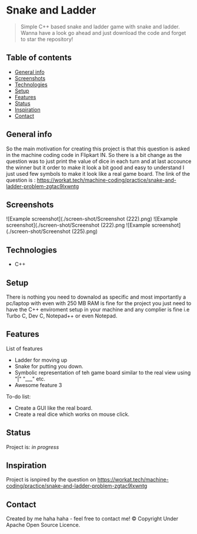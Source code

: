 # Snake and Ladder
> Simple C++ based snake and ladder game with snake and ladder. Wanna have a look go ahead and just 
 download the code and forget to star the repository! 

## Table of contents
* [General info](#general-info)
* [Screenshots](#screenshots)
* [Technologies](#technologies)
* [Setup](#setup)
* [Features](#features)
* [Status](#status)
* [Inspiration](#inspiration)
* [Contact](#contact)

## General info
So the main motivation for creating this project is that this question is asked in the machine coding code in Flipkart IN.
So there is a bit change as the question was to just print the value of dice in each turn and at last accounce the winner 
but it order to make it look a bit good and easy to understand I just used few symbols to make it look like a real game board.
The link of the question is : https://workat.tech/machine-coding/practice/snake-and-ladder-problem-zgtac9lxwntg
## Screenshots
![Example screenshot](./screen-shot/Screenshot (222).png)
![Example screenshot](./screen-shot/Screenshot (222).png
![Example screenshot](./screen-shot/Screenshot (225).png)

## Technologies
* C++

## Setup
There is nothing you need to downalod as specific and most importantly a pc/laptop  with even with 250 MB RAM is fine for the 
project you just need to have the C++ enviroment setup in your machine and any complier is fine i.e Turbo C, Dev C, Notepad++ 
or even Notepad. 

## Features
List of features 
* Ladder for moving up 
* Snake for putting you down.
* Symbolic representation of teh game board similar to the real view using "|" "___" etc.
* Awesome feature 3

To-do list:
* Create a GUI like the real board.
* Create a real dice which works on mouse click.

## Status
Project is: _in progress_

## Inspiration
Project is isnpired by the question on https://workat.tech/machine-coding/practice/snake-and-ladder-problem-zgtac9lxwntg

## Contact
Created by me haha haha  - feel free to contact me!
© Copyright Under Apache Open Source Licence. 

